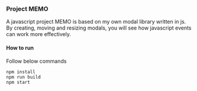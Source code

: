 ### Project MEMO

A javascript project MEMO is based on my own modal library written in js.
By creating, moving and resizing modals, you will see how javascript events can work more effectively.  

#### How to run
Follow below commands
```
npm install
npm run build
npm start
```
